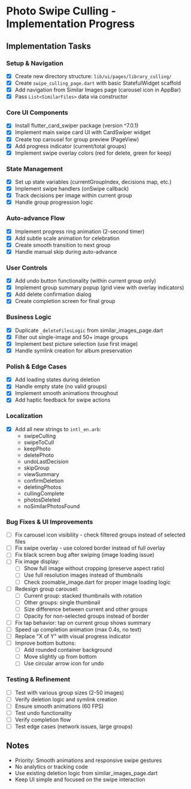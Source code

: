 # Photo Swipe Culling - Implementation Progress

## Implementation Tasks

### Setup & Navigation
- [x] Create new directory structure: `lib/ui/pages/library_culling/`
- [x] Create `swipe_culling_page.dart` with basic StatefulWidget scaffold
- [x] Add navigation from Similar Images page (carousel icon in AppBar)
- [x] Pass `List<SimilarFiles>` data via constructor

### Core UI Components
- [x] Install flutter_card_swiper package (version ^7.0.1)
- [x] Implement main swipe card UI with CardSwiper widget
- [x] Create top carousel for group preview (PageView)
- [x] Add progress indicator (current/total groups)
- [x] Implement swipe overlay colors (red for delete, green for keep)

### State Management
- [x] Set up state variables (currentGroupIndex, decisions map, etc.)
- [x] Implement swipe handlers (onSwipe callback)
- [x] Track decisions per image within current group
- [x] Handle group progression logic

### Auto-advance Flow
- [x] Implement progress ring animation (2-second timer)
- [x] Add subtle scale animation for celebration
- [x] Create smooth transition to next group
- [x] Handle manual skip during auto-advance

### User Controls
- [x] Add undo button functionality (within current group only)
- [x] Implement group summary popup (grid view with overlay indicators)
- [x] Add delete confirmation dialog
- [x] Create completion screen for final group

### Business Logic
- [x] Duplicate `_deleteFilesLogic` from similar_images_page.dart
- [x] Filter out single-image and 50+ image groups
- [x] Implement best picture selection (use first image)
- [x] Handle symlink creation for album preservation

### Polish & Edge Cases
- [x] Add loading states during deletion
- [x] Handle empty state (no valid groups)
- [x] Implement smooth animations throughout
- [x] Add haptic feedback for swipe actions

### Localization
- [x] Add all new strings to `intl_en.arb`:
  - swipeCulling
  - swipeToCull
  - keepPhoto
  - deletePhoto
  - undoLastDecision
  - skipGroup
  - viewSummary
  - confirmDeletion
  - deletingPhotos
  - cullingComplete
  - photosDeleted
  - noSimilarPhotosFound

### Bug Fixes & UI Improvements
- [ ] Fix carousel icon visibility - check filtered groups instead of selected files
- [ ] Fix swipe overlay - use colored border instead of full overlay
- [ ] Fix black screen bug after swiping (image loading issue)
- [ ] Fix image display:
  - [ ] Show full image without cropping (preserve aspect ratio)
  - [ ] Use full resolution images instead of thumbnails
  - [ ] Check zoomable_image.dart for proper image loading logic
- [ ] Redesign group carousel:
  - [ ] Current group: stacked thumbnails with rotation
  - [ ] Other groups: single thumbnail
  - [ ] Size difference between current and other groups
  - [ ] Opacity for non-selected groups instead of border
- [ ] Fix tap behavior: tap on current group shows summary
- [ ] Speed up completion animation (max 0.4s, no text)
- [ ] Replace "X of Y" with visual progress indicator
- [ ] Improve bottom buttons:
  - [ ] Add rounded container background
  - [ ] Move slightly up from bottom
  - [ ] Use circular arrow icon for undo

### Testing & Refinement
- [ ] Test with various group sizes (2-50 images)
- [ ] Verify deletion logic and symlink creation
- [ ] Ensure smooth animations (60 FPS)
- [ ] Test undo functionality
- [ ] Verify completion flow
- [ ] Test edge cases (network issues, large groups)

## Notes
- Priority: Smooth animations and responsive swipe gestures
- No analytics or tracking code
- Use existing deletion logic from similar_images_page.dart
- Keep UI simple and focused on the swipe interaction